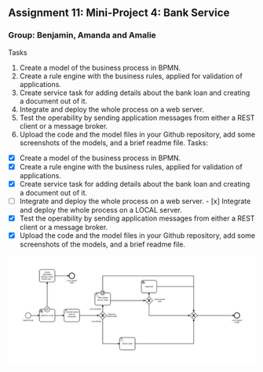 ## Assignment 11: Mini-Project 4: Bank Service
### Group: Benjamin, Amanda and Amalie

Tasks
1. Create a model of the business process in BPMN.
2. Create a rule engine with the business rules, applied for validation of applications.
3. Create service task for adding details about the bank loan and creating a document
out of it.
4. Integrate and deploy the whole process on a web server.
5. Test the operability by sending application messages from either a REST client or a
message broker.
6. Upload the code and the model files in your Github repository, add some
screenshots of the models, and a brief readme file.
Tasks:
- [x] Create a model of the business process in BPMN.
- [x] Create a rule engine with the business rules, applied for validation of applications.
- [x] Create service task for adding details about the bank loan and creating a document out of it.
- [ ] Integrate and deploy the whole process on a web server.
        - [x] Integrate and deploy the whole process on a LOCAL server.
- [x] Test the operability by sending application messages from either a REST client or a message broker.
- [x] Upload the code and the model files in your Github repository, add some screenshots of the models, and a brief readme file.

![](https://github.com/kongshaug/Comunda_bank/blob/main/documentation_screenshots/model.PNG)
